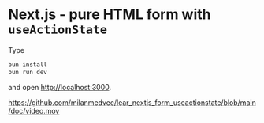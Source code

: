 # Next.js - pure HTML form with `useActionState`

Type

```bash
bun install
bun run dev
```

and open [http://localhost:3000](http://localhost:3000).

https://github.com/milanmedvec/lear_nextjs_form_useactionstate/blob/main/doc/video.mov
